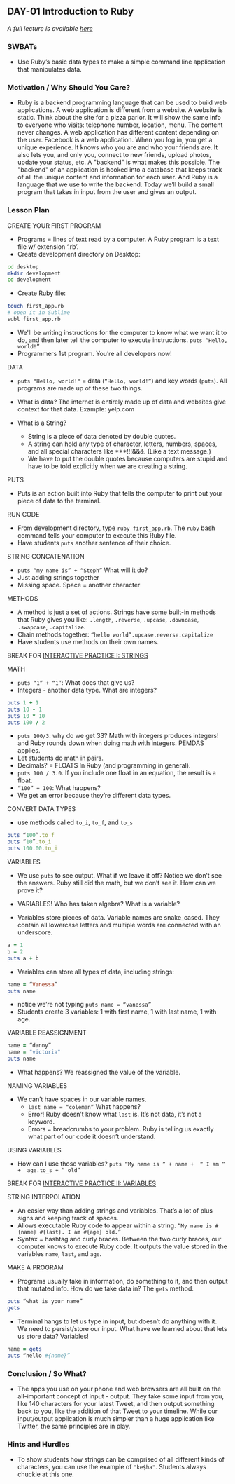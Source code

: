 ## DAY-01 Introduction to Ruby 

_A full lecture is available [here](LECTURE.md)_

### SWBATs
+ Use Ruby’s basic data types to make a simple command line application that manipulates data.

### Motivation / Why Should You Care?

+ Ruby is a backend programming language that can be used to build web applications. A web application is different from a website. A website is static. Think about the site for a pizza parlor. It will show the same info to everyone who visits: telephone number, location, menu. The content never changes. A web application has different content depending on the user. Facebook is a web application. When you log in, you get a unique experience. It knows who you are and who your friends are. It also lets you, and only you, connect to new friends, upload photos, update your status, etc. A "backend" is what makes this possible. The "backend" of an application is hooked into a database that keeps track of all the unique content and information for each user. And Ruby is a language that we use to write the backend. Today we’ll build a small program that takes in input from the user and gives an output.

### Lesson Plan
CREATE YOUR FIRST PROGRAM
+ Programs = lines of text read by a computer. A Ruby program is a text file w/ extension ‘.rb’.
+ Create development directory on Desktop:
```bash
cd desktop
mkdir development
cd development
```
+ Create Ruby file:
```bash
touch first_app.rb
# open it in Sublime
subl first_app.rb
```
+ We'll be writing instructions for the computer to know what we want it to do, and then later tell the computer to execute instructions.
`puts “Hello, world!”`
+ Programmers 1st program. You’re all developers now!

DATA
+ `puts "Hello, world!"` = data (`“Hello, world!”`) and key words (`puts`). All programs are made up of these two things.
+ What is data? The internet is entirely made up of data and websites give context for that data. Example: yelp.com

+ What is a String?
  + String is a piece of data denoted by double quotes. 
  + A string can hold any type of character, letters, numbers, spaces, and all special characters like ***!!!&&&. (Like a text message.)
  +  We have to put the double quotes because computers are stupid and have to be told explicitly when we are creating a string.

PUTS
+ Puts is an action built into Ruby that tells the computer to print out your piece of data to the terminal.

RUN CODE
+ From development directory, type `ruby first_app.rb`. The `ruby` bash command tells your computer to execute this Ruby file.
+ Have students `puts` another sentence of their choice.

STRING CONCATENATION
+ `puts “my name is” + “Steph”` What will it do?
+ Just adding strings together
+ Missing space. Space = another character

METHODS
+ A method is just a set of actions. Strings have some built-in methods that Ruby gives you like: `.length`, `.reverse`, `.upcase`, `.downcase`, `.swapcase`, `.capitalize`.
+ Chain methods together: `“hello world”.upcase.reverse.capitalize `
+ Have students use methods on their own names.

BREAK FOR [INTERACTIVE PRACTICE I: STRINGS](http://github.com/learn-co-curriculum/hs-strings-mini-lab)

MATH
+ `puts “1” + “1”`: What does that give us? 
+ Integers - another data type. What are integers?
```ruby
puts 1 + 1
puts 10 - 1
puts 10 * 10
puts 100 / 2
```
+ `puts 100/3`: why do we get 33? Math with integers produces integers! and Ruby rounds down when doing math with integers. PEMDAS applies.
+ Let students do math in pairs.
+ Decimals? = FLOATS In Ruby (and programming in general).
+ `puts 100 / 3.0`. If you include one float in an equation, the result is a float.
+ `“100” + 100`: What happens? 
+  We get an error because they’re different data types. 

CONVERT DATA TYPES 
+ use methods called `to_i`, `to_f`, and `to_s`
```ruby
puts “100”.to_f
puts “10”.to_i
puts 100.00.to_i
```

VARIABLES
+ We use `puts` to see output. What if we leave it off? Notice we don’t see the answers. Ruby still did the math, but we don’t see it. How can we prove it?

+ VARIABLES! Who has taken algebra? What is a variable?
+ Variables store pieces of data. Variable names are snake_cased. They contain all lowercase letters and multiple words are connected with an underscore.
```ruby
a = 1
b = 2
puts a + b
```
+ Variables can store all types of data, including strings:
```ruby
name = “Vanessa”
puts name
```
  + notice we’re not typing `puts name = “vanessa”`
  + Students create 3 variables: 1 with first name, 1 with last name, 1 with age.

VARIABLE REASSIGNMENT
```ruby
name = “danny”
name = "victoria"
puts name 
```
+ What happens? We reassigned the value of the variable.

NAMING VARIABLES
+ We can’t have spaces in our variable names.
  + `last name = “coleman”` What happens?
  + Error! Ruby doesn’t know what `last` is. It’s not data, it’s not a keyword.
  + Errors = breadcrumbs to your problem. Ruby is telling us exactly what part of our code it doesn’t understand.

USING VARIABLES
+ How can I use those variables?
`puts “My name is ” + name +  “ I am ” +  age.to_s + “ old”`

BREAK FOR [INTERACTIVE PRACTICE II: VARIABLES](https://github.com/learn-co-curriculum/hs-variables-mini-lab)

STRING INTERPOLATION
+ An easier way than adding strings and variables. That’s a lot of plus signs and keeping track of spaces.
+ Allows executable Ruby code to appear within a string.
`“My name is #{name} #{last}. I am #{age} old.”`
+ Syntax = hashtag and curly braces. Between the two curly braces, our computer knows to execute Ruby code. It outputs the value stored in the variables `name`, `last`, and `age`.

MAKE A PROGRAM
+ Programs usually take in information, do something to it, and then output that mutated info. How do we take data in? The `gets` method.
```ruby
puts “what is your name” 
gets
```
+ Terminal hangs to let us type in input, but doesn’t do anything with it. We need to persist/store our input. What have we learned about that lets us store data? Variables! 
```ruby
name = gets 
puts “hello #{name}”
```

### Conclusion / So What?
+ The apps you use on your phone and web browsers are all built on the all-important concept of input - output. They take some input from you, like 140 characters for your latest Tweet, and then output something back to you, like the addition of that Tweet to your timeline. While our input/output application is much simpler than a huge application like Twitter, the same principles are in play. 

### Hints and Hurdles
+ To show students how strings can be comprised of all different kinds of characters, you can use the example of `"ke$ha"`. Students always chuckle at this one.
